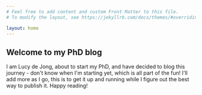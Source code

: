 ```yaml
---
# Feel free to add content and custom Front Matter to this file.
# To modify the layout, see https://jekyllrb.com/docs/themes/#overriding-theme-defaults

layout: home
---
```


## Welcome to my PhD blog

I am Lucy de Jong, about to start my PhD, and have decided to blog this journey - don't know when I'm starting yet, which is all part of the fun!
I'll add more as I go, this is to get it up and running while I figure out the best way to publish it.
Happy reading!

